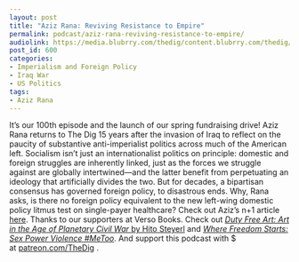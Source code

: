```yaml
---
layout: post
title: "Aziz Rana: Reviving Resistance to Empire"
permalink: podcast/aziz-rana-reviving-resistance-to-empire/
audiolink: https://media.blubrry.com/thedig/content.blubrry.com/thedig/The_Dig_-_EP_100_-_Rana.mp3
post_id: 600
categories: 
- Imperialism and Foreign Policy
- Iraq War
- US Politics
tags: 
- Aziz Rana
---
```


It’s our 100th episode and the launch of our spring fundraising drive! Aziz Rana returns to The Dig 15 years after the invasion of Iraq to reflect on the paucity of substantive anti-imperialist politics across much of the American left. Socialism isn’t just an internationalist politics on principle: domestic and foreign struggles are inherently linked, just as the forces we struggle against are globally intertwined—and the latter benefit from perpetuating an ideology that artificially divides the two. But for decades, a bipartisan consensus has governed foreign policy, to disastrous ends. Why, Rana asks, is there no foreign policy equivalent to the new left-wing domestic policy litmus test on single-payer healthcare? Check out Aziz’s n+1 article [here](nplusonemag.com/online-only/online-only/the-lefts-missing-foreign-policy). Thanks to our supporters at Verso Books. Check out [*Duty Free Art: Art in the Age of Planetary Civil War* by Hito Steyerl](versobooks.com/books/2553-duty-free-art) and [*Where Freedom Starts: Sex Power Violence #MeToo*](versobooks.com/blogs/3635-where-freedom-starts-sex-power-violence-metoo). And support this podcast with $ at [patreon.com/TheDig](http://www.patreon.com/TheDig) .
